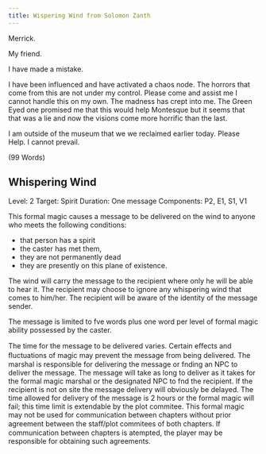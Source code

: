 ```yaml
---
title: Wispering Wind from Solomon Zanth
---
```


Merrick.

My friend.

I have made a mistake. 

I have been influenced and have activated a chaos node. The horrors that come from this are not under my control.  Please come and assist me I cannot handle this on my own. The madness has crept into me. The Green Eyed one promised me that this would help Montesque but it seems that that was a lie and now the visions come more horrific than the last. 

I am outside of the museum that we we reclaimed earlier today. Please Help. I cannot prevail. 

(99 Words)

## Whispering Wind
Level: 2
Target: Spirit
Duration: One message
Components: P2, E1, S1, V1

This formal magic causes a message to be delivered on the wind to anyone who meets the following conditions: 
  - that person has a spirit
  - the caster has met them, 
  - they are not permanently dead
  - they are presently on this plane of existence.

The wind will carry the message to the recipient where only he will be able to hear it. The recipient may choose to ignore any whispering wind that comes to him/her. The recipient will be aware of the identity of the message sender.

The message is limited to fve words plus one word per level of formal magic ability possessed by the caster.

The time for the message to be delivered varies. Certain eﬀects and ﬂuctuations of magic may prevent the message from being delivered. The marshal is responsible for delivering the message or fnding an NPC to deliver the message. The message will take as long to deliver as it takes for the formal magic marshal or the designated NPC to fnd the recipient. If the recipient is not on site the message delivery will obviously be delayed. The time allowed for delivery of the message is 2 hours or the formal magic will fail; this time limit is extendable by the plot commitee. This formal magic may not be used for communication between chapters without prior agreement between the staﬀ/plot commitees of both chapters. If communication between chapters is atempted, the player may be responsible for obtaining such agreements.

